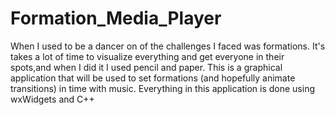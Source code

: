 # Formation_Media_Player
When I used to be a dancer on of the challenges I faced was formations. It's takes a lot of time to visualize everything and get everyone in their spots,and when I did it I used pencil and paper. This is a graphical application that will be used to set formations (and hopefully animate transitions) in time with music. Everything in this application is done using wxWidgets and C++
